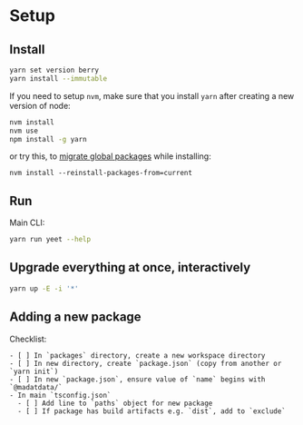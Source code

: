 # Setup

## Install

```bash
yarn set version berry
yarn install --immutable
```

If you need to setup `nvm`, make sure that you install `yarn` after creating a
new version of node:

```bash
nvm install
nvm use
npm install -g yarn
```

or try this, to
[migrate global packages](https://github.com/nvm-sh/nvm#migrating-global-packages-while-installing)
while installing:

```
nvm install --reinstall-packages-from=current
```

## Run

Main CLI:

```bash
yarn run yeet --help
```

## Upgrade everything at once, interactively

```bash
yarn up -E -i '*'
```

## Adding a new package

Checklist:

```
- [ ] In `packages` directory, create a new workspace directory
- [ ] In new directory, create `package.json` (copy from another or `yarn init`)
- [ ] In new `package.json`, ensure value of `name` begins with `@madatdata/`
- In main `tsconfig.json`
  - [ ] Add line to `paths` object for new package
  - [ ] If package has build artifacts e.g. `dist`, add to `exclude`
```
